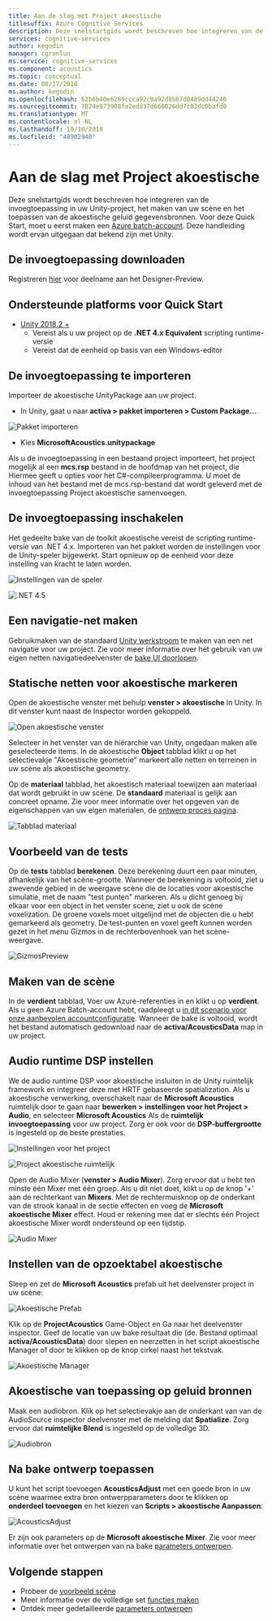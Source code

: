 ```yaml
---
title: Aan de slag met Project akoestische
titlesuffix: Azure Cognitive Services
description: Deze snelstartgids wordt beschreven hoe integreren van de invoegtoepassing in uw Unity-project, het maken van uw scène en het toepassen van de akoestische geluid gegevensbronnen.
services: cognitive-services
author: kegodin
manager: cgronlun
ms.service: cognitive-services
ms.component: acoustics
ms.topic: conceptual
ms.date: 08/17/2018
ms.author: kegodin
ms.openlocfilehash: 62b6b40e6289ccca92c0a92d8bb7d0489dd44246
ms.sourcegitcommit: 7824e973908fa2edd37d666026dd7c03dc0bafd0
ms.translationtype: MT
ms.contentlocale: nl-NL
ms.lasthandoff: 10/10/2018
ms.locfileid: "48902940"
---
```

# <a name="getting-started-with-project-acoustics"></a>Aan de slag met Project akoestische
Deze snelstartgids wordt beschreven hoe integreren van de invoegtoepassing in uw Unity-project, het maken van uw scène en het toepassen van de akoestische geluid gegevensbronnen. Voor deze Quick Start, moet u eerst maken een [Azure batch-account](create-azure-account.md). Deze handleiding wordt ervan uitgegaan dat bekend zijn met Unity.

## <a name="download-the-plugin"></a>De invoegtoepassing downloaden
Registreren [hier](https://forms.office.com/Pages/ResponsePage.aspx?id=v4j5cvGGr0GRqy180BHbRwMoAEhDCLJNqtVIPwQN6rpUOFRZREJRR0NIQllDOTQ1U0JMNVc4OFNFSy4u) voor deelname aan het Designer-Preview.

## <a name="supported-platforms-for-quickstart"></a>Ondersteunde platforms voor Quick Start
* [Unity 2018.2 +](http://www.unity3d.com)
  * Vereist als u uw project op de **.NET 4.x Equivalent** scripting runtime-versie 
  * Vereist dat de eenheid op basis van een Windows-editor

## <a name="import-the-plugin"></a>De invoegtoepassing te importeren
Importeer de akoestische UnityPackage aan uw project. 
* In Unity, gaat u naar **activa > pakket importeren > Custom Package...**

![Pakket importeren](media/ImportPackage.png)  

* Kies **MicrosoftAcoustics.unitypackage**

Als u de invoegtoepassing in een bestaand project importeert, het project mogelijk al een **mcs.rsp** bestand in de hoofdmap van het project, die Hiermee geeft u opties voor het C#-compileerprogramma. U moet de inhoud van het bestand met de mcs.rsp-bestand dat wordt geleverd met de invoegtoepassing Project akoestische samenvoegen.

## <a name="enable-the-plugin"></a>De invoegtoepassing inschakelen
Het gedeelte bake van de toolkit akoestische vereist de scripting runtime-versie van .NET 4.x. Importeren van het pakket worden de instellingen voor de Unity-speler bijgewerkt. Start opnieuw op de eenheid voor deze instelling van kracht te laten worden.

![Instellingen van de speler](media/PlayerSettings.png)

![.NET 4.5](media/Net45.png)

## <a name="create-a-navigation-mesh"></a>Een navigatie-net maken
Gebruikmaken van de standaard [Unity werkstroom](https://docs.unity3d.com/Manual/nav-BuildingNavMesh.html) te maken van een net navigatie voor uw project. Zie voor meer informatie over het gebruik van uw eigen netten navigatiedeelvenster de [bake UI doorlopen](bake-ui-walkthrough.md).

## <a name="mark-static-meshes-for-acoustics"></a>Statische netten voor akoestische markeren
Open de akoestische venster met behulp **venster > akoestische** in Unity. In dit venster kunt naast de Inspector worden gekoppeld.

![Open akoestische venster](media/WindowAcoustics.png)

Selecteer in het venster van de hiërarchie van Unity, ongedaan maken alle geselecteerde items. In de akoestische **Object** tabblad klikt u op het selectievakje "Akoestische geometrie" markeert alle netten en terreinen in uw scène als akoestische geometry.

Op de **materiaal** tabblad, het akoestisch materiaal toewijzen aan materiaal dat wordt gebruikt in uw scène. De **standaard** materiaal is gelijk aan concreet opname. Zie voor meer informatie over het opgeven van de eigenschappen van uw eigen materialen, de [ontwerp proces pagina](design-process.md).

![Tabblad materiaal](media/MaterialsTab.png)

## <a name="preview-the-probes"></a>Voorbeeld van de tests
Op de **tests** tabblad **berekenen**. Deze berekening duurt een paar minuten, afhankelijk van het scène-grootte. Wanneer de berekening is voltooid, ziet u zwevende gebied in de weergave scène die de locaties voor akoestische simulatie, met de naam "test punten" markeren. Als u dicht genoeg bij elkaar voor een object in het venster scène, ziet u ook de scène voxelization. De groene voxels moet uitgelijnd met de objecten die u hebt gemarkeerd als geometry. De test-punten en voxel geeft kunnen worden gezet in het menu Gizmos in de rechterbovenhoek van het scène-weergave.

![GizmosPreview](media/BakePreviewWithGizmos.png)

## <a name="bake-the-scene"></a>Maken van de scène
In de **verdient** tabblad, Voer uw Azure-referenties in en klikt u op **verdient**. Als u geen Azure Batch-account hebt, raadpleegt u [in dit scenario voor onze aanbevolen accountconfiguratie](create-azure-account.md).
Wanneer de bake is voltooid, wordt het bestand automatisch gedownload naar de **activa/AcousticsData** map in uw project.

## <a name="set-up-audio-runtime-dsp"></a>Audio runtime DSP instellen
We de audio runtime DSP voor akoestische insluiten in de Unity ruimtelijk framework en integreer deze met HRTF gebaseerde spatialization. Als u akoestische verwerking, overschakelt naar de **Microsoft Acoustics** ruimtelijk door te gaan naar **bewerken > instellingen voor het Project > Audio**, en selecteer **Microsoft Acoustics** Als de **ruimtelijk invoegtoepassing** voor uw project. Zorg er ook voor de **DSP-buffergrootte** is ingesteld op de beste prestaties.

![Instellingen voor het project](media/ProjectSettings.png)  

![Project akoestische ruimtelijk](media/ChooseSpatializer.png)

Open de Audio Mixer (**venster > Audio Mixer**). Zorg ervoor dat u hebt ten minste één Mixer met één groep. Als u dit niet doet, klikt u op de knop '+' aan de rechterkant van **Mixers**. Met de rechtermuisknop op de onderkant van de strook kanaal in de sectie effecten en voeg de **Microsoft akoestische Mixer** effect. Houd er rekening mee dat er slechts één Project akoestische Mixer wordt ondersteund op een tijdstip.

![Audio Mixer](media/AudioMixer.png)

## <a name="set-up-the-acoustics-lookup-table"></a>Instellen van de opzoektabel akoestische
Sleep en zet de **Microsoft Acoustics** prefab uit het deelvenster project in uw scène:

![Akoestische Prefab](media/AcousticsPrefab.png)

Klik op de **ProjectAcoustics** Game-Object en Ga naar het deelvenster inspector. Geef de locatie van uw bake resultaat die (de. Bestand optimaal **activa/AcousticsData**) door slepen en neerzetten in het script akoestische Manager of door te klikken op de knop cirkel naast het tekstvak.

![Akoestische Manager](media/AcousticsManager.png)  

## <a name="apply-acoustics-to-sound-sources"></a>Akoestische van toepassing op geluid bronnen
Maak een audiobron. Klik op het selectievakje aan de onderkant van van de AudioSource inspector deelvenster met de melding dat **Spatialize**. Zorg ervoor dat **ruimtelijke Blend** is ingesteld op de volledige 3D.  

![Audiobron](media/AudioSource.png)

## <a name="apply-post-bake-design"></a>Na bake ontwerp toepassen
U kunt het script toevoegen **AcousticsAdjust** met een goede bron in uw scène waarmee extra bron ontwerpparameters door te klikken op **onderdeel toevoegen** en het kiezen van **Scripts > akoestische Aanpassen**:

![AcousticsAdjust](media/AcousticsAdjust.png)

Er zijn ook parameters op de **Microsoft akoestische Mixer**. Zie voor meer informatie over het ontwerpen van na bake [parameters ontwerpen](design-process.md).

## <a name="next-steps"></a>Volgende stappen
* Probeer de [voorbeeld scène](sample-walkthrough.md)
* Meer informatie over de volledige set [functies maken](bake-ui-walkthrough.md)
* Ontdek meer gedetailleerde [parameters ontwerpen](design-process.md)

